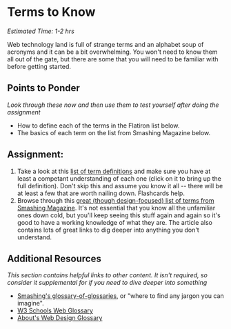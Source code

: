# Terms to Know
*Estimated Time: 1-2 hrs*

Web technology land is full of strange terms and an alphabet soup of acronyms and it can be a bit overwhelming.  You won't need to know them all out of the gate, but there are some that you will need to be familiar with before getting started.

## Points to Ponder

*Look through these now and then use them to test yourself after doing the assignment*


* How to define each of the terms in the Flatiron list below.
* The basics of each term on the list from Smashing Magazine below.

## Assignment:

1. Take a look at this [list of term definitions](http://prework.flatironschool.com/#terms) and make sure you have at least a competant understanding of each one (click on it to bring up the full definition).  Don't skip this and assume you know it all -- there will be at least a few that are worth nailing down.  Flashcards help.
2. Browse through this [great (though design-focused) list of terms from Smashing Magazine](http://www.smashingmagazine.com/2009/05/21/web-design-industry-jargon-glossary-and-resources/).  It's not essential that you know all the unfamiliar ones down cold, but you'll keep seeing this stuff again and again so it's good to have a working knowledge of what they are.  The article also contains lots of great links to dig deeper into anything you don't understand.

## Additional Resources

*This section contains helpful links to other content. It isn't required, so consider it supplemental for if you need to dive deeper into something*

* [Smashing's glossary-of-glossaries](http://www.smashingmagazine.com/2009/05/29/useful-glossaries-for-web-designers-and-developers/), or "where to find any jargon you can imagine".
* [W3 Schools Web Glossary](http://www.w3schools.com/web/web_glossary.asp)
* [About's Web Design Glossary](http://webdesign.about.com/od/webdesignhtmlatoz/a/blglossary.htm)

